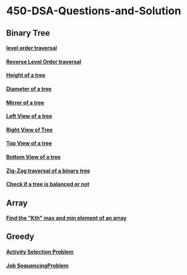 # 450-DSA-Questions-and-Solution
## Binary Tree
#### [level order traversal](https://practice.geeksforgeeks.org/problems/level-order-traversal/1)
#### [Reverse Level Order traversal](https://practice.geeksforgeeks.org/problems/reverse-level-order-traversal/1)
#### [Height of a tree](https://practice.geeksforgeeks.org/problems/height-of-binary-tree/1)
#### [Diameter of a tree](https://practice.geeksforgeeks.org/problems/diameter-of-binary-tree/1)
#### [Mirror of a tree](https://www.geeksforgeeks.org/create-a-mirror-tree-from-the-given-binary-tree/)
#### [Left View of a tree](https://practice.geeksforgeeks.org/problems/left-view-of-binary-tree/1)
#### [Right View of Tree](https://practice.geeksforgeeks.org/problems/right-view-of-binary-tree/1)
#### [Top View of a tree](https://practice.geeksforgeeks.org/problems/top-view-of-binary-tree/1)
#### [Bottom View of a tree](https://practice.geeksforgeeks.org/problems/bottom-view-of-binary-tree/1)
#### [Zig-Zag traversal of a binary tree](https://practice.geeksforgeeks.org/problems/zigzag-tree-traversal/1)
#### [Check if a tree is balanced or not](https://practice.geeksforgeeks.org/problems/zigzag-tree-traversal/1)
## Array
#### [Find the "Kth" max and min element of an array ](https://practice.geeksforgeeks.org/problems/kth-smallest-element/0)
## Greedy
#### [Activity Selection Problem](https://practice.geeksforgeeks.org/problems/n-meetings-in-one-room-1587115620/1)
#### [Job SequencingProblem](https://practice.geeksforgeeks.org/problems/job-sequencing-problem-1587115620/1#)

